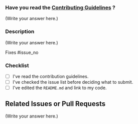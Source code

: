 <!--
Thank you for sending the PR! We appreciate you spending the time to work on these changes.

Help us understand your motivation by explaining why you decided to make this change.
You can learn more about contributing to project-guidance here: https://github.com/Kushal997-das/Project-Guidance/blob/main/CONTRIBUTING.md

Happy Contributing!

-->

### Have you read the [Contributing Guidelines](https://github.com/Kushal997-das/Project-Guidance/blob/main/CONTRIBUTING.md) ?

(Write your answer here.)

### Description

(Write your answer here.)

Fixes #issue_no

<!-- Replace `issue_no` with the issue number which is fixed in this PR -->

### Checklist



- [ ] I've read the contribution guidelines.
- [ ] I've checked the issue list before deciding what to submit.
- [ ] I've edited the `README.md` and link to my code.

## Related Issues or Pull Requests

(Write your answer here.)
